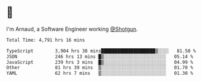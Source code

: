 # 👋

I'm Arnaud, a Software Engineer working [@Shotgun](https://shotgun.live).

<!--START_SECTION:waka-->

```txt
Total Time: 4,791 hrs 16 mins

TypeScript        3,904 hrs 38 mins████████████████████▒░░░░   81.50 %
JSON              246 hrs 13 mins █▒░░░░░░░░░░░░░░░░░░░░░░░   05.14 %
JavaScript        239 hrs 3 mins  █▒░░░░░░░░░░░░░░░░░░░░░░░   04.99 %
Other             81 hrs 39 mins  ▒░░░░░░░░░░░░░░░░░░░░░░░░   01.70 %
YAML              62 hrs 7 mins   ▒░░░░░░░░░░░░░░░░░░░░░░░░   01.30 %
```

<!--END_SECTION:waka-->
